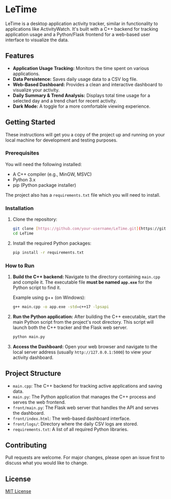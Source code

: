 # LeTime

LeTime is a desktop application activity tracker, similar in functionality to applications like ActivityWatch. It's built with a C++ backend for tracking application usage and a Python/Flask frontend for a web-based user interface to visualize the data.

## Features

- **Application Usage Tracking:** Monitors the time spent on various applications.
- **Data Persistence:** Saves daily usage data to a CSV log file.
- **Web-Based Dashboard:** Provides a clean and interactive dashboard to visualize your activity.
- **Daily Summary & Trend Analysis:** Displays total time usage for a selected day and a trend chart for recent activity.
- **Dark Mode:** A toggle for a more comfortable viewing experience.

## Getting Started

These instructions will get you a copy of the project up and running on your local machine for development and testing purposes.

### Prerequisites

You will need the following installed:

- A C++ compiler (e.g., MinGW, MSVC)
- Python 3.x
- pip (Python package installer)

The project also has a `requirements.txt` file which you will need to install.

### Installation

1.  Clone the repository:
    ```bash
    git clone [https://github.com/your-username/LeTime.git](https://github.com/your-username/LeTime.git)
    cd LeTime
    ```

2.  Install the required Python packages:
    ```bash
    pip install -r requirements.txt
    ```

### How to Run

1.  **Build the C++ backend:**
    Navigate to the directory containing `main.cpp` and compile it. The executable file **must be named `app.exe`** for the Python script to find it.

    Example using g++ (on Windows):
    ```bash
    g++ main.cpp -o app.exe -std=c++17 -lpsapi
    ```

2.  **Run the Python application:**
    After building the C++ executable, start the main Python script from the project's root directory. This script will launch both the C++ tracker and the Flask web server.

    ```bash
    python main.py
    ```

3.  **Access the Dashboard:**
    Open your web browser and navigate to the local server address (usually `http://127.0.0.1:5000`) to view your activity dashboard.

## Project Structure

- `main.cpp`: The C++ backend for tracking active applications and saving data.
- `main.py`: The Python application that manages the C++ process and serves the web frontend.
- `front/main.py`: The Flask web server that handles the API and serves the dashboard.
- `front/index.html`: The web-based dashboard interface.
- `front/logs/`: Directory where the daily CSV logs are stored.
- `requirements.txt`: A list of all required Python libraries.

## Contributing

Pull requests are welcome. For major changes, please open an issue first to discuss what you would like to change.

## License

[MIT License](LICENSE)
